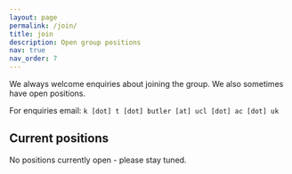 ```yaml
---
layout: page
permalink: /join/
title: join
description: Open group positions
nav: true
nav_order: 7
---
```


We always welcome enquiries about joining the group. We also sometimes have open positions.

For enquiries email: `k [dot] t [dot] butler [at] ucl [dot] ac [dot] uk`

## Current positions

No positions currently open - please stay tuned.
